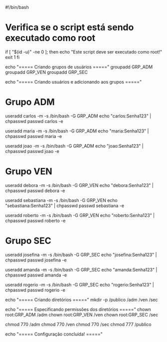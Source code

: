 #!/bin/bash

# Verifica se o script está sendo executado como root
if [ "$(id -u)" -ne 0 ]; then
    echo "Este script deve ser executado como root!"
    exit 1
fi

echo "===== Criando grupos de usuários ====="
groupadd GRP_ADM
groupadd GRP_VEN
groupadd GRP_SEC

echo "===== Criando usuários e adicionando aos grupos ====="

# Grupo ADM
useradd carlos -m -s /bin/bash -G GRP_ADM
echo "carlos:Senha123" | chpasswd
passwd carlos -e

useradd maria -m -s /bin/bash -G GRP_ADM
echo "maria:Senha123" | chpasswd
passwd maria -e

useradd joao -m -s /bin/bash -G GRP_ADM
echo "joao:Senha123" | chpasswd
passwd joao -e

# Grupo VEN
useradd debora -m -s /bin/bash -G GRP_VEN
echo "debora:Senha123" | chpasswd
passwd debora -e

useradd sebastiana -m -s /bin/bash -G GRP_VEN
echo "sebastiana:Senha123" | chpasswd
passwd sebastiana -e

useradd roberto -m -s /bin/bash -G GRP_VEN
echo "roberto:Senha123" | chpasswd
passwd roberto -e

# Grupo SEC
useradd josefina -m -s /bin/bash -G GRP_SEC
echo "josefina:Senha123" | chpasswd
passwd josefina -e

useradd amanda -m -s /bin/bash -G GRP_SEC
echo "amanda:Senha123" | chpasswd
passwd amanda -e

useradd rogerio -m -s /bin/bash -G GRP_SEC
echo "rogerio:Senha123" | chpasswd
passwd rogerio -e

echo "===== Criando diretórios ====="
mkdir -p /publico /adm /ven /sec

echo "===== Especificando permissões dos diretórios ====="
chown root:GRP_ADM /adm
chown root:GRP_VEN /ven
chown root:GRP_SEC /sec

chmod 770 /adm
chmod 770 /ven
chmod 770 /sec
chmod 777 /publico

echo "===== Configuração concluída! ====="
